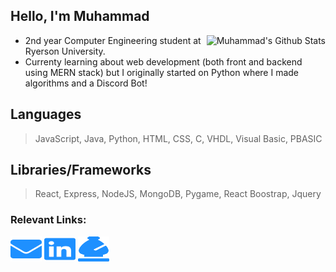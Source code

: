 ## Hello, I'm Muhammad

<img align='right' src="https://github-readme-stats.vercel.app/api?username=a-knaw-knee-mus&theme=tokyonight&show_icons=true" alt="Muhammad's Github Stats"></img>

- 2nd year Computer Engineering student at Ryerson University.
- Currenty learning about web development (both front and backend using MERN stack) but I originally started on Python where I made algorithms and a Discord Bot!

## Languages
> JavaScript, Java, Python, HTML, CSS, C, VHDL, Visual Basic, PBASIC

## Libraries/Frameworks
> React, Express, NodeJS, MongoDB, Pygame, React Boostrap, Jquery

### Relevant Links:
<a href="mailto:m30ali@ryerson.ca"><img src="logos/envelope.svg" height="40" width="50"/></a>
<a href="https://www.linkedin.com/in/muhammad-mehdi-ali-8bb5491b6/"><img src="logos/linkedin.svg" height="40" width="50"/></a>
<a href="https://www.chess.com/member/poggywoggy"><img src="logos/chess.svg" height="40" width="50"/></a>
